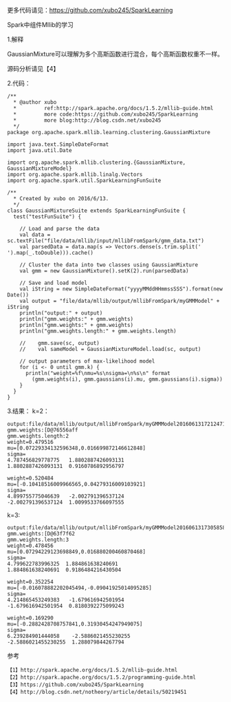 
更多代码请见：https://github.com/xubo245/SparkLearning

Spark中组件Mllib的学习

1.解释

GaussianMixture可以理解为多个高斯函数进行混合，每个高斯函数权重不一样。

源码分析请见【4】



2.代码：
	
	/**
	  * @author xubo
	  *         ref:http://spark.apache.org/docs/1.5.2/mllib-guide.html
	  *         more code:https://github.com/xubo245/SparkLearning
	  *         more blog:http://blog.csdn.net/xubo245
	  */
	package org.apache.spark.mllib.learning.clustering.GaussianMixture
	
	import java.text.SimpleDateFormat
	import java.util.Date
	
	import org.apache.spark.mllib.clustering.{GaussianMixture, GaussianMixtureModel}
	import org.apache.spark.mllib.linalg.Vectors
	import org.apache.spark.util.SparkLearningFunSuite
	
	/**
	  * Created by xubo on 2016/6/13.
	  */
	class GaussianMixtureSuite extends SparkLearningFunSuite {
	  test("testFunSuite") {
	
	    // Load and parse the data
	    val data = sc.textFile("file/data/mllib/input/mllibFromSpark/gmm_data.txt")
	    val parsedData = data.map(s => Vectors.dense(s.trim.split(' ').map(_.toDouble))).cache()
	
	    // Cluster the data into two classes using GaussianMixture
	    val gmm = new GaussianMixture().setK(2).run(parsedData)
	
	    // Save and load model
	    val iString = new SimpleDateFormat("yyyyMMddHHmmssSSS").format(new Date())
	    val output = "file/data/mllib/output/mllibFromSpark/myGMMModel" + iString
	    println("output:" + output)
	    println("gmm.weights:" + gmm.weights)
	    println("gmm.weights:" + gmm.weights)
	    println("gmm.weights.length:" + gmm.weights.length)
	
	    //    gmm.save(sc, output)
	    //    val sameModel = GaussianMixtureModel.load(sc, output)
	
	    // output parameters of max-likelihood model
	    for (i <- 0 until gmm.k) {
	      println("weight=%f\nmu=%s\nsigma=\n%s\n" format
	        (gmm.weights(i), gmm.gaussians(i).mu, gmm.gaussians(i).sigma))
	    }
	  }
	}



3.结果：
k=2：

	output:file/data/mllib/output/mllibFromSpark/myGMMModel20160613172124714
	gmm.weights:[D@76556aff
	gmm.weights.length:2
	weight=0.479516
	mu=[0.07229334132596348,0.016699872146612848]
	sigma=
	4.787456829778775   1.8802887426093131  
	1.8802887426093131  0.9160786892956797  
	
	weight=0.520484
	mu=[-0.10418516009966565,0.04279316009103921]
	sigma=
	4.899755775046639   -2.002791396537124  
	-2.002791396537124  1.0099533766097555  


k=3:

	output:file/data/mllib/output/mllibFromSpark/myGMMModel20160613173058582
	gmm.weights:[D@63f7f62
	gmm.weights.length:3
	weight=0.478456
	mu=[0.07294229123698849,0.016880200460870468]
	sigma=
	4.799622783996325  1.884861638240691   
	1.884861638240691  0.9186484216430504  
	
	weight=0.352254
	mu=[-0.016078882202045494,-0.09041925014095285]
	sigma=
	4.214865453249383   -1.679616942501954  
	-1.679616942501954  0.8180392275099243  
	
	weight=0.169290
	mu=[-0.2882428708757841,0.31930454247949075]
	sigma=
	6.239284901444058    -2.5886021455230255  
	-2.5886021455230255  1.288079844267794   



参考

	【1】http://spark.apache.org/docs/1.5.2/mllib-guide.html 
	【2】http://spark.apache.org/docs/1.5.2/programming-guide.html
	【3】https://github.com/xubo245/SparkLearning
	【4】http://blog.csdn.net/notheory/article/details/50219451
